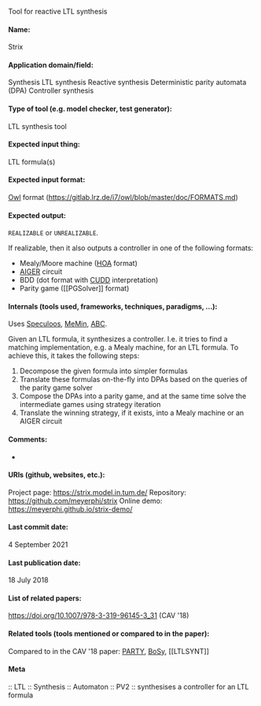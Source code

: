 Tool for reactive LTL synthesis

#### Name:
Strix

#### Application domain/field:
Synthesis
LTL synthesis
Reactive synthesis
Deterministic parity automata (DPA)
Controller synthesis

#### Type of tool (e.g. model checker, test generator):
LTL synthesis tool

#### Expected input thing:
LTL formula(s)

#### Expected input format:
[Owl](../Libraries/Owl.md) format (https://gitlab.lrz.de/i7/owl/blob/master/doc/FORMATS.md)

#### Expected output:
`REALIZABLE` or `UNREALIZABLE`.

If realizable, then it also outputs a controller in one of the following formats: 
- Mealy/Moore machine ([HOA](../../Formats/HOA.md) format)
- [AIGER](../../Formats/AIGER.md) circuit
- BDD (dot format with [CUDD](../Libraries/CUDD.md) interpretation)
- Parity game ([[PGSolver]] format)

#### Internals (tools used, frameworks, techniques, paradigms, ...):
Uses [Speculoos](../Speculoos.md), [MeMin](../MeMin.md), [ABC](../Frameworks/ABC.md).

Given an LTL formula, it synthesizes a controller. I.e. it tries to find a matching implementation, e.g. a Mealy machine, for an LTL formula.
To achieve this, it takes the following steps:
1. Decompose the given formula into simpler formulas
2. Translate these formulas on-the-fly into DPAs based on the queries of the parity game solver
3. Compose the DPAs into a parity game, and at the same time solve the intermediate games using strategy iteration
4. Translate the winning strategy, if it exists, into a Mealy machine or an AIGER circuit

#### Comments:
-

#### URIs (github, websites, etc.):
Project page: https://strix.model.in.tum.de/
Repository: https://github.com/meyerphi/strix
Online demo: https://meyerphi.github.io/strix-demo/

#### Last commit date:
4 September 2021

#### Last publication date:
18 July 2018

#### List of related papers:
https://doi.org/10.1007/978-3-319-96145-3_31 (CAV '18)

#### Related tools (tools mentioned or compared to in the paper):
Compared to in the CAV '18 paper: [PARTY](PARTY.md), [BoSy](BoSy.md), [[LTLSYNT]]

#### Meta
:: LTL
:: Synthesis
:: Automaton
:: PV2 :: synthesises a controller for an LTL formula